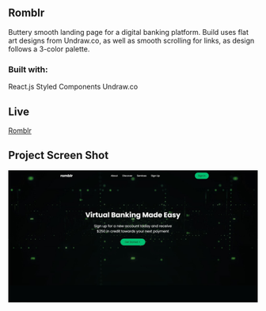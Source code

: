 ## Romblr

Buttery smooth landing page for a digital banking platform. Build uses flat art designs from Undraw.co, as well as smooth scrolling for links, as design follows a 3-color palette.

### Built with:

React.js	Styled Components	Undraw.co

## Live

<a href='https://romblr.finance' target='_blank'>Romblr</a>

## Project Screen Shot

<img src='./src/images/capture.jpg' />
